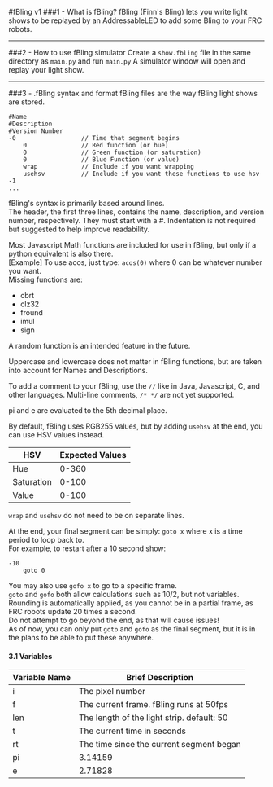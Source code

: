 #fBling v1
###1 - What is fBling?
fBling (Finn's Bling) lets you write light shows to be replayed by an AddressableLED to add some Bling to your FRC robots.

---

###2 - How to use fBling simulator
Create a `show.fbling` file in the same directory as `main.py` and run `main.py`
A simulator window will open and replay your light show.

---

###3 - .fBling syntax and format
fBling files are the way fBling light shows are stored.
```fbling
#Name
#Description
#Version Number
-0                  // Time that segment begins
    0               // Red function (or hue)
    0               // Green function (or saturation)
    0               // Blue Function (or value)
    wrap            // Include if you want wrapping
    usehsv          // Include if you want these functions to use hsv
-1
...
```
fBling's syntax is primarily based around lines.\
The header, the first three lines, contains the name, description, and version number, respectively. They must start with a #.
Indentation is not required but suggested to help improve readability.

Most Javascript Math functions are included for use in fBling, but only if a python equivalent is also there.\
[Example] To use acos, just type:
`acos(0)` where 0 can be whatever number you want.\
Missing functions are:
- cbrt
- clz32
- fround
- imul
- sign

A random function is an intended feature in the future.

Uppercase and lowercase does not matter in fBling functions, but are taken into account for Names and Descriptions.

To add a comment to your fBling, use the `//` like in Java, Javascript, C, and other languages. Multi-line comments, `/* */` are not yet supported.

pi and e are evaluated to the 5th decimal place.

By default, fBling uses RGB255 values, but by adding `usehsv` at the end, you can use HSV values instead.


| HSV | Expected Values |
| --- |-----------------|
| Hue | 0-360           |
| Saturation | 0-100           |
| Value | 0-100           |

`wrap` and `usehsv` do not need to be on separate lines.

At the end, your final segment can be simply: `goto x` where x is a time period to loop back to.\
For example, to restart after a 10 second show:
```fBling
-10
    goto 0
```
You may also use `gofo x` to go to a specific frame.\
`goto` and `gofo` both allow calculations such as 10/2, but not variables. \
Rounding is automatically applied, as you cannot be in a partial frame, as FRC robots update 20 times a second. \
Do not attempt to go beyond the end, as that will cause issues! \
As of now, you can only put `goto` and `gofo` as the final segment, but it is in the plans to be able to put these anywhere.

#### 3.1 Variables

| Variable Name | Brief Description                          |
| --- |--------------------------------------------|
| i | The pixel number                           |
| f | The current frame. fBling runs at 50fps    |
| len | The length of the light strip. default: 50 |
| t | The current time in seconds                |
| rt | The time since the current segment began   |
| pi | 3.14159                                    |
| e | 2.71828                                    |